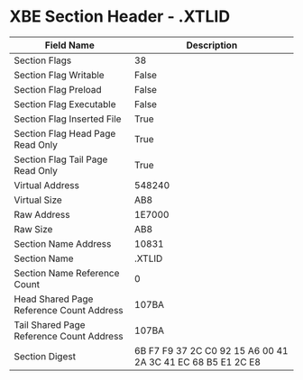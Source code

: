 # XBE Section Header - .XTLID

| Field Name | Description |
|---|---|
| Section Flags | 38 |
| Section Flag Writable | False |
| Section Flag Preload | False |
| Section Flag Executable | False |
| Section Flag Inserted File | True |
| Section Flag Head Page Read Only | True |
| Section Flag Tail Page Read Only | True |
| Virtual Address | 548240 |
| Virtual Size | AB8 |
| Raw Address | 1E7000 |
| Raw Size | AB8 |
| Section Name Address | 10831 |
| Section Name | .XTLID |
| Section Name Reference Count | 0 |
| Head Shared Page Reference Count Address | 107BA |
| Tail Shared Page Reference Count Address | 107BA |
| Section Digest | 6B F7 F9 37 2C C0 92 15 A6 00 41 2A 3C 41 EC 68 B5 E1 2C E8 |
